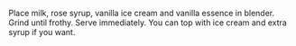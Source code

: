 Place milk, rose syrup, vanilla ice cream and vanilla essence in blender. Grind until frothy.
Serve immediately. You can top with ice cream and extra syrup if you want.